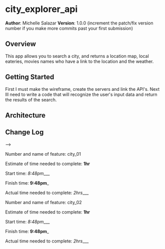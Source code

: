 # city_explorer_api

**Author**: Michelle Salazar
**Version**: 1.0.0 (increment the patch/fix version number if you make more commits past your first submission)

## Overview
This app allows you to search a city, and returns a location map, local eateries, movies names who have a link to the location and the weather.

## Getting Started
First I must make the wireframe, create the servers and link the API's. Next Ill need to write a code that will recognize the user's input data and return the results of the search. 

## Architecture
<!-- Provide a detailed description of the application design. What technologies (languages, libraries, etc) you're using, and any other relevant design information. -->

## Change Log
<!-- Use this area to document the iterative changes made to your application as each feature is successfully implemented. Use time stamps. Here's an examples:

01-01-2001 4:59pm - Application now has a fully-functional express server, with a GET route for the location resource.

## Credits and Collaborations
<!-- Give credit (and a link) to other people or resources that helped you build this application. -->
-->

Number and name of feature: city_01

Estimate of time needed to complete: __1hr__

Start time: _8:48pm____

Finish time: __9:48pm___

Actual time needed to complete: _2hrs____

Number and name of feature: city_02

Estimate of time needed to complete: __1hr__

Start time: _8:48pm____

Finish time: __9:48pm___

Actual time needed to complete: _2hrs____

 <!-- City Exp link https://codefellows.github.io/code-301-guide/curriculum/city-explorer-app/front-end/ -->

 <!-- left off -- Lecture 6/17 00:30:37 -->